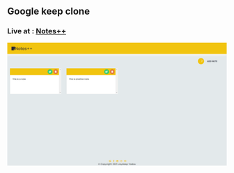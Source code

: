 ## Google keep clone


### Live at : [Notes++](https://jaydeep-yadav.github.io/Notes-plus/)

![Google keep clone](snap.png)
